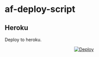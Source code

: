 # af-deploy-script

<!-- ## Railway

[![Deploy on Railway](https://railway.app/button.svg)](https://railway.app/new/template?template=)
<br> -->

## Heroku

Deploy to heroku.
<p align="center">
<a href="https://heroku.com/deploy?https://github.com/Rockertelegram123/af-deploy-scriptaf-deploy-script">
  <img src="https://www.herokucdn.com/deploy/button.svg" alt="Deploy">
</a>
</p>

